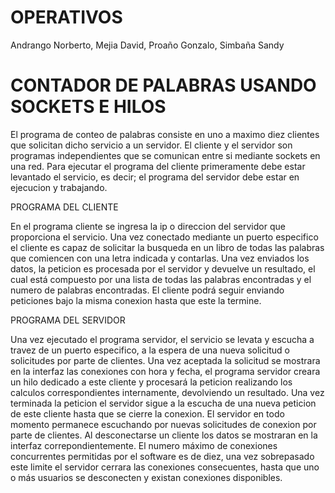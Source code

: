# OPERATIVOS

Andrango Norberto,
Mejia David,
Proaño Gonzalo,
Simbaña Sandy


# CONTADOR DE PALABRAS USANDO SOCKETS E HILOS

El programa de conteo de palabras consiste en uno a maximo diez clientes que solicitan dicho servicio a un servidor.
El cliente y el servidor son programas independientes que se comunican entre si mediante sockets en una red.
Para ejecutar el programa del cliente primeramente debe estar levantado el servicio, es decir; el programa
del servidor debe estar en ejecucion y trabajando. 

PROGRAMA DEL CLIENTE

En el programa cliente se ingresa la ip o direccion del servidor que proporciona el servicio.
Una vez conectado mediante un puerto especifico el cliente es capaz de solicitar la busqueda 
en un libro de todas las palabras que comiencen con una letra indicada y contarlas.
Una vez enviados los datos, la peticion es procesada por el servidor y devuelve un resultado, el cual está compuesto
por una lista de todas las palabras encontradas y el numero de palabras encontradas.
El cliente podrá seguir enviando peticiones bajo la misma conexion hasta que este la termine.

PROGRAMA DEL SERVIDOR

Una vez ejecutado el programa servidor, el servicio se levata y escucha a travez de un puerto especifico, 
a la espera de una nueva solicitud o solicitudes por parte de clientes.
Una vez aceptada la solicitud se mostrara en la interfaz las conexiones con hora y fecha,
el programa servidor creara un hilo dedicado a este cliente y procesará la peticion realizando los calculos correspondientes 
internamente, devolviendo un resultado. Una vez terminada la peticion el servidor sigue a la escucha de una nueva peticion de
este cliente hasta que se cierre la conexion. 
El servidor en todo momento permanece escuchando por nuevas solicitudes de conexion por parte de clientes.
Al desconectarse un cliente los datos se mostraran en la interfaz correpondientemente.
El numero máximo de conexiones concurrentes permitidas por el software es de diez, una vez sobrepasado este limite
el servidor cerrara las conexiones consecuentes, hasta que uno o más usuarios se desconecten y existan conexiones disponibles.
